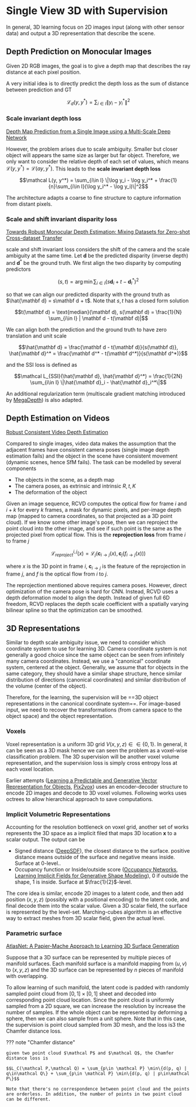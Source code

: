 # Single View 3D with Supervision

In general, 3D learning focus on 2D images input (along with other sensor data) and output a 3D representation that describe the scene. 

## Depth Prediction on Monocular Images
Given 2D RGB images, the goal is to give a depth map that describes the ray distance at each pixel position.

A very initial idea is to directly predict the depth loss as the sum of distance between prediction and GT

$$\mathcal L_d(y, y^*) = \sum_{i\in I} \|y_i - y_i^*\|^2$$

### Scale invariant depth loss

[Depth Map Prediction from a Single Image using a Multi-Scale Deep Network](https://arxiv.org/abs/1406.2283) 

However, the problem arises due to scale ambiguity. Smaller but closer object will appears the same size as larger but far object. Therefore, we only want to consider the relative depth of each set of values, which means $\mathcal L(y, y^*) = \mathcal L(ay, y^*)$. This leads to the __scale invariant depth loss__

$$\mathcal L(y, y^*) = \sum_{i\in I} \|\log y_i - \log y_i^* + \frac{1}{n}\sum_{i\in I}(\log y_i^* - \log y_i)\|^2$$

The architecture adapts a coarse to fine structure to capture information from distant pixels. 

### Scale and shift invariant disparity loss

[Towards Robust Monocular Depth Estimation: Mixing Datasets for Zero-shot Cross-dataset Transfer](https://arxiv.org/abs/1907.01341)

scale and shift invariant loss considers the shift of the camera and the scale ambiguity at the same time. Let $\mathbf d$ be the predicted disparity (inverse depth) and $\mathbf d^*$ be the ground truth. We first align the two disparity by computing predictors 

$$(s, t) = \arg\min \sum_{i\in I}(s\mathbf d_i + t - \mathbf d_I^*)^2$$

so that we can align our predicted disparity with the ground truth as $\hat{\mathbf d} = s\mathbf d + t$. Note that $s,t$ has a closed form solution 

$$t(\mathbf d) = \text{median}(\mathbf d), s(\mathbf d) = \frac{1}{N} \sum_{i\in I} | \mathbf d - t(\mathbf d)|$$

We can align both the prediction and the ground truth to have zero translation and unit scale

$$\hat{\mathbf d} = \frac{\mathbf d - t(\mathbf d)}{s(\mathbf d)}, \hat{\mathbf d}^* = \frac{\mathbf d^* - t(\mathbf d^*)}{s(\mathbf d^*)}$$

and the SSI loss is defined as 

$$\mathcal L_{SSI}(\hat{\mathbf d}, \hat{\mathbf d}^*) = \frac{1}{2N} \sum_{i\in I} \|\hat{\mathbf d}_i - \hat{\mathbf d}_i^*\|$$

An additional regularization term (multiscale gradient matching introduced by [MegaDepth](https://arxiv.org/abs/1804.00607)) is also adapted.

## Depth Estimation on Videos

[Robust Consistent Video Depth Estimation](https://robust-cvd.github.io/)

Compared to single images, video data makes the assumption that the adjacent frames have consistent camera poses (single image depth estimation fails) and the object in the scene have consistent movement (dynamic scenes, hence SfM fails). The task can be modelled by several components

- The objects in the scene, as a depth map
- The camera poses, as extrinsic and intrinsic $R, t, K$
- The deformation of the object

Given an image sequence, RCVD computes the optical flow for frame $i$ and $i+k$ for every $k$ frames, a mask for dynamic pixels, and per-image depth map (mapped to camera coordinates, so that projected as a 3D point cloud). If we know some other image's pose, then we can reproject the point cloud into the other image, and see if such point is the same as the projected pixel from optical flow. This is the __reprojection loss__ from frame $i$ to frame $j$

$$\mathcal L_{reproject}^{i,j}(x) = \mathcal L_j(\mathbf c_{i\rightarrow j}(x), \mathbf c_j(f_{i\rightarrow j}(x)))$$

where $x$ is the 3D point in frame $i$, $\mathbf c_{i\rightarrow j}$ is the feature of the reprojection in frame $j$, and $f$ is the optical flow from $i$ to $j$. 

The reprojection mentioned above requires camera poses. However, direct optimization of the camera pose is hard for CNN. Instead, RCVD uses a depth deformation model to align the depth. Instead of given full 6D freedom, RCVD replaces the depth scale coefficient with a spatially varying bilinear spline so that the optimization can be smoothed. 

## 3D Representations 

Similar to depth scale ambiguity issue, we need to consider which coordinate system to use for learning 3D. Camera coordinate system is not generally a good choice since the same object can be seen from infinitely many camera coordinates. Instead, we use a "canonical" coordinate system, centered at the object. Generally, we assume that for objects in the same category, they should have a similar shape structure, hence similar distribution of directions (canonical coordinates) and similar distribution of the volume (center of the object). 

Therefore, for the learning, the supervision will be ==3D object representations in the canonical coordinate system==. For image-based input, we need to recover the transformations (from camera space to the object space) and the object representation.

### Voxels
Voxel representation is a uniform 3D grid $V(x,y,z)\in \in \{0, 1\}$. In general, it can be seen as a 3D mask hence we can seen the problem as a voxel-wise classification problem. The 3D supervision will be another voxel volume representation, and the supervision loss is simply cross entropy loss at each voxel location. 

Earlier attempts ([Learning a Predictable and Generative
Vector Representation for Objects](https://arxiv.org/abs/1603.08637), [Pix2vox](https://arxiv.org/abs/1901.11153)) uses an encoder-decoder structure to encode 2D images and decode to 3D voxel volumes. Following works uses octrees to allow hierarchical approach to save computations. 

### Implicit Volumetric Representations
Accounting for the resolution bottleneck on voxel grid, another set of works represents the 3D space as a implicit filed that maps 3D location $\mathbf x$ to a scalar output. The output can be 

- Signed distance ([DeepSDF](https://arxiv.org/abs/1901.05103)), the closest distance to the surface. positive distance means outside of the surface and negative means inside. Surface at 0-level..
- Occupancy function or Inside/outside score ([Occupancy Networks](https://arxiv.org/abs/1812.03828), [Learning Implicit Fields for Generative Shape Modeling](https://arxiv.org/abs/1812.02822)), $0$ if outside the shape, $1$ is inside. Surface at $\frac{1}{2}$-level. 

The core idea is similar, encode 2D images to a latent code, and then add position $(x,y,z)$ (possibly with a positional encoding) to the latent code, and final decode them into the scalar value. Given a 3D scalar field, the surface is represented by the level-set. Marching-cubes algorithm is an effective way to extract meshes from 3D scalar field, given the actual level. 

### Parametric surface

[AtlasNet: A Papier-Mache Approach to Learning 3D Surface Generation](https://arxiv.org/abs/1802.05384)

Suppose that a 3D surface can be represented by multiple pieces of manifold surfaces. Each manifold surface is a manifold mapping from $(u,v)$ to $(x,y,z)$ and the 3D surface can be represented by $n$ pieces of manifold with overlapping. 

To allow learning of such manifold, the latent code is padded with randomly sampled point cloud from $[0,1]\times [0, 1]$ sheet and decoded into corresponding point cloud location. Since the point cloud is uniformly sampled from a 2D square, we can increase the resolution by increase the number of samples. If the whole object can be represented by deforming a sphere, then we can also sample from a unit sphere. Note that in this case, the supervision is point cloud sampled from 3D mesh, and the loss is3 the Chamfer distance loss. 

??? note "Chamfer distance"

    given two point cloud $\mathcal P$ and $\mathcal Q$, the Chamfer distance loss is

    $$L_C(\mathcal P,\mathcal Q) = \sum_{p\in \mathcal P} \min\{d(p, q) | q\in\mathcal Q\} + \sum_{p\in \mathcal P} \min\{d(p, q) | p\in\mathcal P\}$$

    Note that there's no correspondence between point cloud and the points are orderless. In addition, the number of points in two point cloud can be different. 